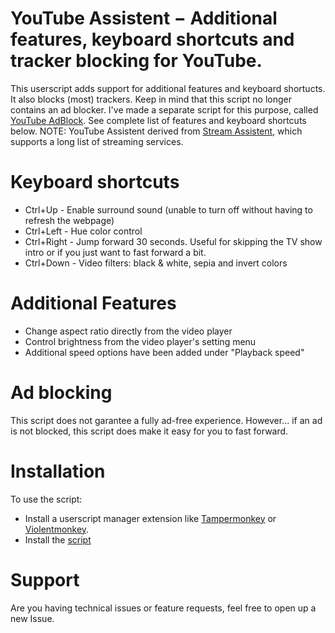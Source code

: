 # YouTube Assistent − Additional features, keyboard shortcuts and tracker blocking for YouTube.

This userscript adds support for additional features and keyboard shortucts. It also blocks (most) trackers.
Keep in mind that this script no longer contains an ad blocker. I've made a separate script for this purpose, called [YouTube AdBlock](https://github.com/CHJ85/YT-AdBlock). 
See complete list of features and keyboard shortcuts below.
NOTE: YouTube Assistent derived from [Stream Assistent](https://github.com/CHJ85/Stream-Assistent), which supports a long list of streaming services.

# Keyboard shortcuts
 - Ctrl+Up - Enable surround sound (unable to turn off without having to refresh the webpage)
 - Ctrl+Left - Hue color control
 - Ctrl+Right - Jump forward 30 seconds. Useful for skipping the TV show intro or if you just want to fast forward a bit.
 - Ctrl+Down - Video filters: black & white, sepia and invert colors
# Additional Features
 - Change aspect ratio directly from the video player
 - Control brightness from the video player's setting menu
 - Additional speed options have been added under "Playback speed"
# Ad blocking
This script does not garantee a fully ad-free experience.
However... if an ad is not blocked, this script does make it easy for you to fast forward.
# Installation
To use the script:
 - Install a userscript manager extension like [Tampermonkey](https://www.tampermonkey.net/) or [Violentmonkey](https://violentmonkey.github.io/).
 - Install the [script](https://github.com/chj85/YouTube-Assistent/raw/main/main.user.js)
# Support
Are you having technical issues or feature requests, feel free to open up a new Issue.
